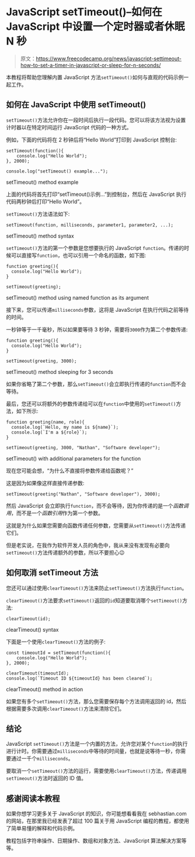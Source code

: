 # JavaScript setTimeout()–如何在 JavaScript 中设置一个定时器或者休眠 N 秒

> 原文：<https://www.freecodecamp.org/news/javascript-settimeout-how-to-set-a-timer-in-javascript-or-sleep-for-n-seconds/>

本教程将帮助您理解内置 JavaScript 方法`setTimeout()`如何与直观的代码示例一起工作。

## 如何在 JavaScript 中使用 setTimeout()

`setTimeout()`方法允许你在一段时间后执行一段代码。您可以将该方法视为设置计时器以在特定时间运行 JavaScript 代码的一种方式。

例如，下面的代码将在 2 秒钟后将“Hello World”打印到 JavaScript 控制台:

```
setTimeout(function(){
    console.log("Hello World");
}, 2000);

console.log("setTimeout() example...");
```

setTimeout() method example

上面的代码将首先打印“setTimeout()示例...”到控制台，然后在 JavaScript 执行代码两秒钟后打印“Hello World”。

`setTimeout()`方法语法如下:

```
setTimeout(function, milliseconds, parameter1, parameter2, ...);
```

setTimeout() method syntax

`setTimeout()`方法的第一个参数是您想要执行的 JavaScript `function`。传递的时候可以直接写`function`，也可以引用一个命名的函数，如下图:

```
function greeting(){
  console.log("Hello World");
}

setTimeout(greeting);
```

setTimeout() method using named function as its argument

接下来，您可以传递`milliseconds`参数，这将是 JavaScript 在执行代码之前等待的时间。

一秒钟等于一千毫秒，所以如果要等待 3 秒钟，需要将`3000`作为第二个参数传递:

```
function greeting(){
  console.log("Hello World");
}

setTimeout(greeting, 3000);
```

setTimeout() method sleeping for 3 seconds

如果你省略了第二个参数，那么`setTimeout()`会立即执行传递的`function`而不会等待。

最后，您还可以将额外的参数传递给可以在`function`中使用的`setTimeout()`方法，如下所示:

```
function greeting(name, role){
  console.log(`Hello, my name is ${name}`);
  console.log(`I'm a ${role}`);
}

setTimeout(greeting, 3000, "Nathan", "Software developer");
```

setTimeout() with additional parameters for the function

现在您可能会想，“为什么不直接将参数传递给函数呢？”

这是因为如果像这样直接传递参数:

```
setTimeout(greeting("Nathan", "Software developer"), 3000);
```

然后 JavaScript 会立即执行`function`，而不会等待，因为你传递的是一个*函数调用*，而不是一个*函数引用*作为第一个参数。

这就是为什么如果您需要向函数传递任何参数，您需要从`setTimeout()`方法传递它们。

但是老实说，在我作为软件开发人员的角色中，我从来没有发现有必要向`setTimeout()`方法传递额外的参数，所以不要担心😉

## 如何取消 setTimeout 方法

您还可以通过使用`clearTimeout()`方法来防止`setTimeout()`方法执行`function`。

`clearTimeout()`方法要求`setTimeout()`返回的`id`知道要取消哪个`setTimeout()`方法:

```
clearTimeout(id);
```

clearTimeout() syntax

下面是一个使用`clearTimeout()`方法的例子:

```
const timeoutId = setTimeout(function(){
    console.log("Hello World");
}, 2000);

clearTimeout(timeoutId);
console.log(`Timeout ID ${timeoutId} has been cleared`);
```

clearTimeout() method in action

如果您有多个`setTimeout()`方法，那么您需要保存每个方法调用返回的 id，然后根据需要多次调用`clearTimeout()`方法来清除它们。

## 结论

JavaScript `setTimeout()`方法是一个内置的方法，允许您对某个`function`的执行进行计时。你需要通过`milliseconds`中等待的时间量，也就是说等待一秒，你需要通过一千个`milliseconds`。

要取消一个`setTimeout()`方法的运行，需要使用`clearTimeout()`方法，传递调用`setTimeout()`方法时返回的 ID 值。

## ******感谢阅读本教程******

如果你想学习更多关于 JavaScript 的知识，你可能想看看我在 sebhastian.com 的网站，在那里我已经发表了超过 100 篇关于用 JavaScript 编程的教程，都使用了简单易懂的解释和代码示例。

教程包括字符串操作、日期操作、数组和对象方法、JavaScript 算法解决方案等等。